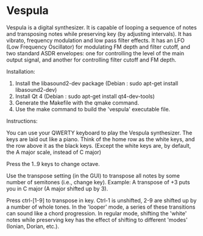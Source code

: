 Vespula
=====

Vespula is a digital synthesizer. It is capable of looping a sequence of notes and transposing notes while preserving key (by adjusting intervals). It has vibrato, frequency modulation and low pass filter effects. It has an LFO (Low Frequency Oscillator) for modulating FM depth and filter cutoff, and two standard ASDR envelopes: one for controlling the level of the main output signal, and another for controlling filter cutoff and FM depth.

Installation:

1. Install the libasound2-dev package (Debian : sudo apt-get install libasound2-dev)
2. Install Qt 4 (Debian : sudo apt-get install qt4-dev-tools)
3. Generate the Makefile with the qmake command.
4. Use the make command to build the 'vespula' executable file.

Instructions:

You can use your QWERTY keyboard to play the Vespula synthesizer. The keys are laid out like a piano. Think of the home row as the white keys, and the row above it as the black keys. (Except the white keys are, by default, the A major scale, instead of C major)

Press the 1..9 keys to change octave.

Use the transpose setting (in the GUI) to transpose all notes by some number of semitones (i.e., change key). Example: A transpose of +3 puts you in C major (A major shifted up by 3).

Press ctrl-[1-9] to transpose in key. Ctrl-1 is unshifted, 2-9 are shifted up by a number of whole tones. In the 'looper' mode, a series of these transitions can sound like a chord progression. In regular mode, shifting the 'white' notes while preserving key has the effect of shifting to different 'modes' (Ionian, Dorian, etc.).
